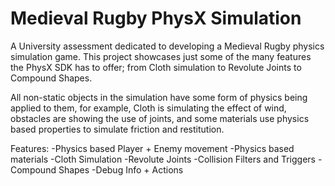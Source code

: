 # Medieval Rugby PhysX Simulation

A University assessment dedicated to developing a Medieval Rugby physics simulation game. This project showcases just some of the many features the PhysX SDK has to offer; from Cloth simulation to Revolute Joints to Compound Shapes.

All non-static objects in the simulation have some form of physics being applied to them, for example, Cloth is simulating the effect of wind, obstacles are showing the use of joints, and some materials use physics based properties to simulate friction and restitution.

Features:
-Physics based Player + Enemy movement
-Physics based materials
-Cloth Simulation
-Revolute Joints
-Collision Filters and Triggers
-Compound Shapes
-Debug Info + Actions
